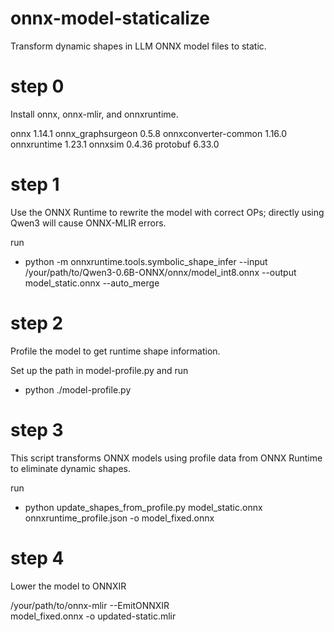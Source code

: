 # onnx-model-staticalize
Transform dynamic shapes in LLM ONNX model files to static.

# step 0
Install onnx, onnx-mlir, and onnxruntime.

onnx                 1.14.1
onnx_graphsurgeon    0.5.8
onnxconverter-common 1.16.0
onnxruntime          1.23.1
onnxsim              0.4.36
protobuf             6.33.0

# step 1
Use the ONNX Runtime to rewrite the model with correct OPs; directly using Qwen3 will cause ONNX-MLIR errors.
 
run 
- python -m onnxruntime.tools.symbolic_shape_infer --input /your/path/to/Qwen3-0.6B-ONNX/onnx/model_int8.onnx --output model_static.onnx --auto_merge

# step 2
Profile the model to get runtime shape information.

Set up the path in model-profile.py and run
- python ./model-profile.py


# step 3

This script transforms ONNX models using profile data from ONNX Runtime to eliminate dynamic shapes.

run 
- python update_shapes_from_profile.py model_static.onnx onnxruntime_profile.json -o model_fixed.onnx

# step 4

Lower the model to ONNXIR

/your/path/to/onnx-mlir --EmitONNXIR \
model_fixed.onnx -o updated-static.mlir
